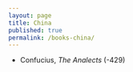 ```yaml
---
layout: page
title: China
published: true
permalink: /books-china/
---
```


* Confucius, _The Analects_ (-429) 
